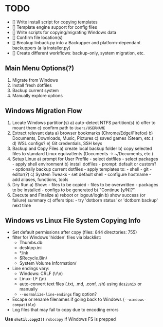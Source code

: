 # TODO

- [] Write install script for copying templates
- [] Template engine support for config files
- [] Write scripts for copying/migrating Windows data
- [] Confirm file location(s)
- [] Breakup linback.py into a Backupper and platform-dependant backuppers (a la installer.py)
- [] Create different workflows: backup-only, system migration, etc.

## Main Menu Options(?)

1. Migrate from Windows
2. Install fresh dotfiles
3. Backup current system
4. Manually explore options

## Windows Migration Flow

1. Locate Windows partition(s)
    a) auto-detect NTFS partition(s)
    b) offer to mount them
    c) confirm path to `Users/USERNAME`
2. Extract relevant data
    a) browser bookmarks (Chrome/Edge/Firefox)
    b) Documents, Downloads, Music, Pictures
    c) saved games (Steam, etc.)
    d) WSL configs?
    e) Git credentials, SSH keys
3. Backup and Copy Files
    a) create local backup folder
    b) copy selected files to standard Linux equivatlents (Documents -> ~/Documents, etc.)
4. Setup Linux
    a) prompt for User Profile
        - select dotfiles
        - select packages
        - apply shell environment
    b) install dotfiles
        - prompt: default or custom?
        - optionally backup current dotfiles
        - apply templates to:
            - shell
            - git
            - editor(?)
    c) System Tweaks
        - set default shell
        - configure hostname
        - add aliases, functions, tools
5. Dry Run
    a) Show:
        - files to be copied
        - files to be overwritten
        - packages to be installed
        - configs to be generated
    b) "Continue [y/N]?"
6. Execute and Finalize
    a) reboot or logout/login
    b) show success (or failure) summary
    c) offers tips:
        - try 'dotborn status' or 'dotborn backup' next time

## Windows vs Linux File System Copying Info

- Set default permissions after copy (files: 644 directories: 755)
- filter for Windows 'hidden' files via blacklist:
  - Thumbs.db
  - desktop.ini
  - *.lnk
  - $Recycle.Bin/
  - System Volume Information/
- Line endings vary:
  - Windows: CRLF (\r\n)
  - Linux: LF (\n)
  - auto-convert text files (.txt, .md, .conf, .sh) using `dos2unix` or manually
  - `--normalize-line-endings` flag option?
- Escape or rename filenames if going back to Windows (`--windows-compatible`)
- Log files that may fail to copy due to encoding errors

**Use `shutil.copy2()`**
`robocopy` if Windows FS is prepped
